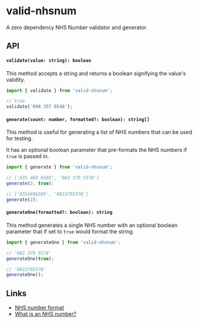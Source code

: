 # valid-nhsnum

A zero dependency NHS Number validator and generator.

## API

#### `validate(value: string): boolean`

This method accepts a string and returns a boolean signifying the value's validity.

```ts
import { validate } from 'valid-nhsnum';

// true
validate('098 357 6548');
```


#### `generate(count: number, formatted?: boolean): string[]`

This method is useful for generating a list of NHS numbers that can be used for testing.

It has an optional boolean parameter that pre-formats the NHS numbers if `true` is passed in.

```ts
import { generate } from 'valid-nhsnum';

// ['035 469 6505', '082 379 5578']
generate(2, true);

// ['0354696505', '0823795578']
generate(2);
```


#### `generateOne(formatted?: boolean): string`

This method generates a single NHS number with an optional boolean parameter that if set to `true` would format the string.

```ts
import { generateOne } from 'valid-nhsnum';

// '082 379 5578'
generateOne(true);

// '0823795578'
generateOne();
```

## Links

- [NHS number format](https://en.wikipedia.org/wiki/NHS_number#Format)
- [What is an NHS number?](https://www.nhs.uk/using-the-nhs/about-the-nhs/what-is-an-nhs-number/)